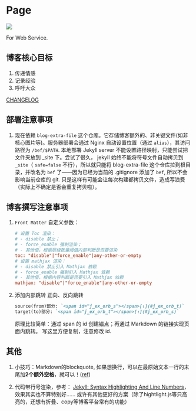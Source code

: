 # Page

[![](https://img.shields.io/badge/blog-servering-green.svg)](https://blog.fseasy.top)

For Web Service. 

## 博客核心目标

1. 传递情感
2. 记录经验
3. 呼吁大众

[CHANGELOG](CHANGELOG.md)

## 部署注意事项

1. 现在依赖 `blog-extra-file` 这个仓库。它存储博客额外的、非关键文件(如非核心图片等)。服务器部署会通过 Nginx 自动设置位置（通过 `alias`），其访问路径为 `/bef/$PATH`. 本地部署 Jekyll server 不能设置路径映射，只能尝试把文件夹放到 _site 下。尝试了很久， jekyll 始终不能将符号文件自动拷贝到 `_site`（ `safe=false` 不行），所以就只能将 blog-extra-file 这个仓库拉到根目录，并改名为 `bef` 了——因为已经为当前的 .gitignore 添加了 `bef`, 所以不会影响当前仓库的 git. 只是这样有可能会让每次构建都拷贝文件，造成写浪费（实际上不确定是否会重复拷贝啦）。

## 博客撰写注意事项

1. `Front Matter` 自定义参数：

   ```ini
   # 设置 Toc 渲染：
   # - disable 禁止； 
   # - force_enable 强制渲染； 
   # - 其他值，根据层级数量阈值内部判断是否要渲染
   toc: "disable"|"force_enable"|any-other-or-empty
   # 设置 mathjax 渲染：
   # - disable 禁止引入 Mathjax 依赖
   # - force_enable 强制引入 Mathjax 依赖
   # - 其他值，根据内容判断是否要引入 Mathjax 依赖
   mathjax: "disable"|"force_enable"|any-other-or-empty
   ```

2. 添加内部跳转
   正向、反向跳转
   
   ```markdown
   source(from)部分: `<span id="j_ex_orb_s"></span>[⇂](#j_ex_orb_t)`
   target(to)部分: `<span id="j_ex_orb_t"></span>[↾](#j_ex_orb_s)`
   ```

   原理比较简单：通过 span 的 id 创建锚点；再通过 Markdown 的链接实现页面内跳转。
   写这里方便复制，注意修改 id.


## 其他

1. 小技巧：Markdown的blockquote, 如果想换行，可以在最原始文本一行的末尾加**2个额外空格**，就可以！([ref](https://stackoverflow.com/questions/26991997/multiple-line-quote-in-markdown))

2. 代码带行号渲染，参考： [Jekyll: Syntax Highlighting And Line Numbers](https://www.bytedude.com/jekyll-syntax-highlighting-and-line-numbers/)，效果其实也不算特别好…… 或许有其他更好的方案（除了hightlight.js等只高亮的，还想有折叠、copy等博客平台常有的功能）


